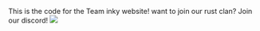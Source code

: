 This is the code for the Team inky website! want to join our rust clan? Join our discord!
[![](https://image-link-to-screenshot-of-widget)](https://discord.com/widget?id=1267246793041907733&theme=dark)

